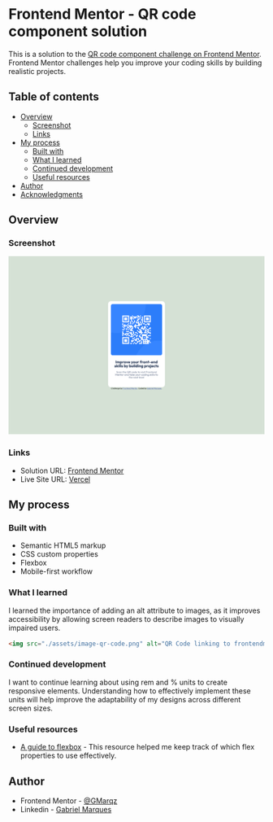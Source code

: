 # Frontend Mentor - QR code component solution

This is a solution to the [QR code component challenge on Frontend Mentor](https://www.frontendmentor.io/challenges/qr-code-component-iux_sIO_H). Frontend Mentor challenges help you improve your coding skills by building realistic projects. 

## Table of contents

- [Overview](#overview)
  - [Screenshot](#screenshot)
  - [Links](#links)
- [My process](#my-process)
  - [Built with](#built-with)
  - [What I learned](#what-i-learned)
  - [Continued development](#continued-development)
  - [Useful resources](#useful-resources)
- [Author](#author)
- [Acknowledgments](#acknowledgments)

## Overview

### Screenshot

![](./preview.png)

### Links

- Solution URL: [Frontend Mentor](https://www.frontendmentor.io/solutions/responsive-qr-code-using-css-flexbox-1b7B25z1M7)
- Live Site URL: [Vercel](https://vercel.com/gmarqzs-projects/qr-code)

## My process

### Built with

- Semantic HTML5 markup
- CSS custom properties
- Flexbox
- Mobile-first workflow

### What I learned

I learned the importance of adding an alt attribute to images, as it improves accessibility by allowing screen readers to describe images to visually impaired users.

```html
<img src="./assets/image-qr-code.png" alt="QR Code linking to frontendmentor.io" class="qr-code">
```

### Continued development

I want to continue learning about using rem and % units to create responsive elements. Understanding how to effectively implement these units will help improve the adaptability of my designs across different screen sizes.

### Useful resources

- [A guide to flexbox](https://css-tricks.com/snippets/css/a-guide-to-flexbox/) - This resource helped me keep track of which flex properties to use effectively.

## Author

- Frontend Mentor - [@GMarqz](https://www.frontendmentor.io/profile/GMarqz)
- Linkedin - [Gabriel Marques](https://www.linkedin.com/in/gabriel-marques-1688352aa/)
